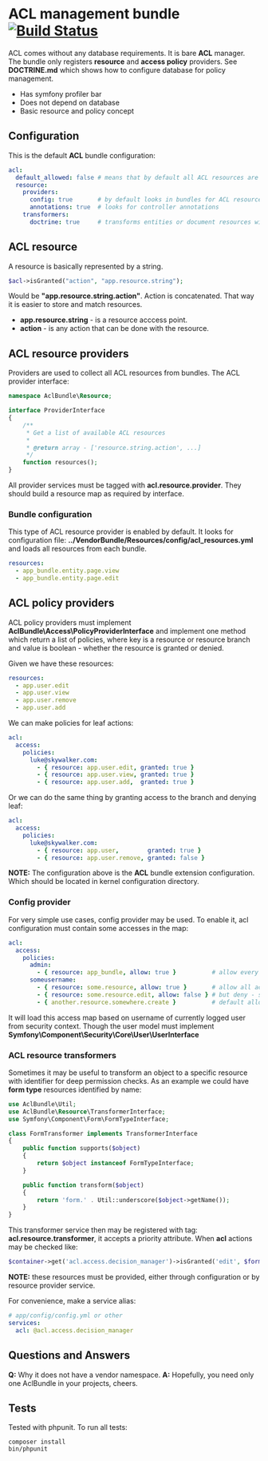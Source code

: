 # ACL management bundle [![Build Status](https://secure.travis-ci.org/DATA-DOG/acl-bundle.png?branch=master)](http://travis-ci.org/DATA-DOG/acl-bundle)

ACL comes without any database requirements. It is bare **ACL** manager.
The bundle only registers **resource** and **access policy** providers.
See **DOCTRINE.md** which shows how to configure database for policy management.

- Has symfony profiler bar
- Does not depend on database
- Basic resource and policy concept

## Configuration
This is the default **ACL** bundle configuration:

``` yaml
acl:
  default_allowed: false # means that by default all ACL resources are denied
  resource:
    providers:
      config: true       # by default looks in bundles for ACL resources
      annotations: true  # looks for controller annotations
    transformers:
      doctrine: true     # transforms entities or document resources with an ID at the end
```

## ACL resource
A resource is basically represented by a string.

``` php
$acl->isGranted("action", "app.resource.string");
```

Would be **"app.resource.string.action"**. Action is concatenated. That way
it is easier to store and match resources.

- **app.resource.string** - is a resource acccess point.
- **action** - is any action that can be done with the resource.

## ACL resource providers
Providers are used to collect all ACL resources from bundles.
The ACL provider interface:

``` php
namespace AclBundle\Resource;

interface ProviderInterface
{
    /**
     * Get a list of available ACL resources
     *
     * @return array - ['resource.string.action', ...]
     */
    function resources();
}
```

All provider services must be tagged with **acl.resource.provider**. They should build
a resource map as required by interface.

### Bundle configuration
This type of ACL resource provider is enabled by default. It looks for configuration file:
**../VendorBundle/Resources/config/acl_resources.yml** and loads all resources from each bundle.

```yaml
resources:
  - app_bundle.entity.page.view
  - app_bundle.entity.page.edit
```

## ACL policy providers
ACL policy providers must implement **AclBundle\Access\PolicyProviderInterface** and implement
one method which return a list of policies, where key is a resource or resource branch and
value is boolean - whether the resource is granted or denied.

Given we have these resources:
```yaml
resources:
  - app.user.edit
  - app.user.view
  - app.user.remove
  - app.user.add
```

We can make policies for leaf actions:
```yaml
acl:
  access:
    policies:
      luke@skywalker.com:
        - { resource: app.user.edit, granted: true }
        - { resource: app.user.view, granted: true }
        - { resource: app.user.add,  granted: true }
```

Or we can do the same thing by granting access to the branch and denying leaf:
```yaml
acl:
  access:
    policies:
      luke@skywalker.com:
        - { resource: app.user,        granted: true }
        - { resource: app.user.remove, granted: false }
```

**NOTE:** The configuration above is the **ACL** bundle extension configuration. Which should be located in
kernel configuration directory.

### Config provider
For very simple use cases, config provider may be used. To enable it, acl configuration must contain
some accesses in the map:

``` yaml
acl:
  access:
    policies:
      admin:
        - { resource: app_bundle, allow: true }          # allow every action for all resources under app_bundle
      someusername:
        - { resource: some.resource, allow: true }       # allow all actions on some.resource
        - { resource: some.resource.edit, allow: false } # but deny - some.resource.edit
        - { another.resource.somewhere.create }          # default allowed
```

It will load this access map based on username of currently logged user from security context.
Though the user model must implement **Symfony\Component\Security\Core\User\UserInterface**

### ACL resource transformers

Sometimes it may be useful to transform an object to a specific resource with identifier for
deep permission checks. As an example we could have **form type** resources identified by name:

``` php
use AclBundle\Util;
use AclBundle\Resource\TransformerInterface;
use Symfony\Component\Form\FormTypeInterface;

class FormTransformer implements TransformerInterface
{
    public function supports($object)
    {
        return $object instanceof FormTypeInterface;
    }

    public function transform($object)
    {
        return 'form.' . Util::underscore($object->getName());
    }
}
```

This transformer service then may be registered with tag: **acl.resource.transformer**, it accepts a priority attribute.
When **acl** actions may be checked like:

``` php
$container->get('acl.access.decision_manager')->isGranted('edit', $formTypeObject);
```
**NOTE:** these resources must be provided, either through configuration or by resource provider service.

For convenience, make a service alias:

```yaml
# app/config/config.yml or other
services:
  acl: @acl.access.decision_manager
```

## Questions and Answers
**Q:** Why it does not have a vendor namespace.
**A:** Hopefully, you need only one AclBundle in your projects, cheers.

## Tests
Tested with phpunit. To run all tests:

    composer install
    bin/phpunit

